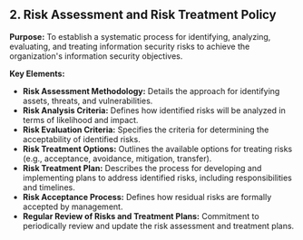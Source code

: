 ## 2. Risk Assessment and Risk Treatment Policy

**Purpose:** To establish a systematic process for identifying, analyzing, evaluating, and treating information security risks to achieve the organization's information security objectives.

**Key Elements:**

* **Risk Assessment Methodology:** Details the approach for identifying assets, threats, and vulnerabilities.
* **Risk Analysis Criteria:** Defines how identified risks will be analyzed in terms of likelihood and impact.
* **Risk Evaluation Criteria:** Specifies the criteria for determining the acceptability of identified risks.
* **Risk Treatment Options:** Outlines the available options for treating risks (e.g., acceptance, avoidance, mitigation, transfer).
* **Risk Treatment Plan:** Describes the process for developing and implementing plans to address identified risks, including responsibilities and timelines.
* **Risk Acceptance Process:** Defines how residual risks are formally accepted by management.
* **Regular Review of Risks and Treatment Plans:** Commitment to periodically review and update the risk assessment and treatment plans.
